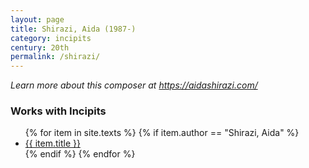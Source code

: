 ```yaml
---
layout: page
title: Shirazi, Aida (1987-)
category: incipits
century: 20th
permalink: /shirazi/
---
```


*Learn more about this composer at <a href="https://aidashirazi.com/" target="_blank">https://aidashirazi.com/</a>*
<br/>

### Works with Incipits
<ul class="texts">
    {% for item in site.texts %}
      {% if item.author == "Shirazi, Aida" %}
          <li class="text-title">
          <a href="{{ site.baseurl }}{{ item.url }}">
        {{ item.title }}
              </a>
    </li>
      {% endif %}
    {% endfor %}
</ul>